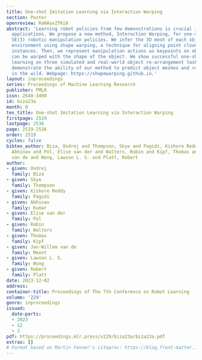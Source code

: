 ```yaml
---
title: One-shot Imitation Learning via Interaction Warping
section: Poster
openreview: RaNAaxZfKi8
abstract: 'Learning robot policies from few demonstrations is crucial in open-ended
  applications. We propose a new method, Interaction Warping, for one-shot learning
  SE(3) robotic manipulation policies. We infer the 3D mesh of each object in the
  environment using shape warping, a technique for aligning point clouds across object
  instances. Then, we represent manipulation actions as keypoints on objects, which
  can be warped with the shape of the object. We show successful one-shot imitation
  learning on three simulated and real-world object re-arrangement tasks. We also
  demonstrate the ability of our method to predict object meshes and robot grasps
  in the wild. Webpage: https://shapewarping.github.io.'
layout: inproceedings
series: Proceedings of Machine Learning Research
publisher: PMLR
issn: 2640-3498
id: biza23a
month: 0
tex_title: One-shot Imitation Learning via Interaction Warping
firstpage: 2519
lastpage: 2536
page: 2519-2536
order: 2519
cycles: false
bibtex_author: Biza, Ondrej and Thompson, Skye and Pagidi, Kishore Reddy and Kumar,
  Abhinav and Pol, Elise van der and Walters, Robin and Kipf, Thomas and Meent, Jan-Willem
  van de and Wong, Lawson L. S. and Platt, Robert
author:
- given: Ondrej
  family: Biza
- given: Skye
  family: Thompson
- given: Kishore Reddy
  family: Pagidi
- given: Abhinav
  family: Kumar
- given: Elise van der
  family: Pol
- given: Robin
  family: Walters
- given: Thomas
  family: Kipf
- given: Jan-Willem van de
  family: Meent
- given: Lawson L. S.
  family: Wong
- given: Robert
  family: Platt
date: 2023-12-02
address:
container-title: Proceedings of The 7th Conference on Robot Learning
volume: '229'
genre: inproceedings
issued:
  date-parts:
  - 2023
  - 12
  - 2
pdf: https://proceedings.mlr.press/v229/biza23a/biza23a.pdf
extras: []
# Format based on Martin Fenner's citeproc: https://blog.front-matter.io/posts/citeproc-yaml-for-bibliographies/
---
```

